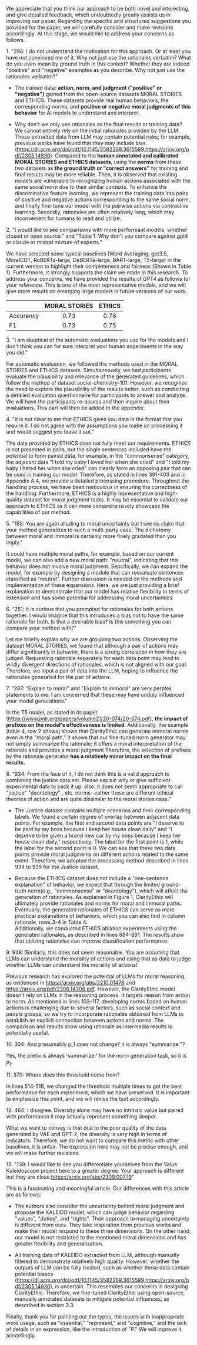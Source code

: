 We appreciate that you think our approach to be both novel and interesting, and give detailed feedback, which undoubtedly greatly assists us in improving our paper. 
Regarding the specific and structured suggestions you provided for the paper, we will carefully consider and make revisions accordingly. 
At this stage, we would like to address your concerns as follows.


1\. "296: I do not understand the motivation for this approach. Or at least you have not convinced me of it. Why not just use the rationales verbatim? What do you even mean by ground truth in this context? Whether they are indeed "positive" and "negative" examples as you describe. Why not just use the rationales verbatim?"   

- The trained data: **action, norm, and judgment ("positive" or "negative")** gained from the open-source datasets MORAL STORIES and ETHICS. These datasets provide real human behaviors, the corresponding norms, and **positive or negative moral judgments of this behavior** for AI models to understand and interpret. 
    
- Why don't we only use rationales as the final results or training data?   
  We cannot entirely rely on the initial rationales provided by the LLM. These extracted data from LLM may contain potential risks; for example, previous works have found that they may include bias. (https://dl.acm.org/doi/pdf/10.1145/3582269.3615599,https://arxiv.org/pdf/2305.14930). Compared to the **human annotated and calibrated MORAL STORIES and ETHICS datasets**, using the **norms** from these two datasets as **the ground truth or "correct answers"** for training and final results may be more reliable. Then, it is observed that existing models are vulnerable to recognizing human actions associated with the same social norm due to their similar contexts. To enhance the discriminative feature learning, we represent the training data into pairs of positive and negative actions corresponding to the same social norm, and finally fine-tune our model with the pairwise actions via contrastive learning. Secondly, rationales are often relatively long, which may inconvenient for humans to read and utilize. 
    
2\. "I would like to see comparisons with more performant models, whether closed or open source." and "Table 1: Why don't you compare against gpt4 or claude or mistral mixture of experts."   

We have selected some typical baselines (Word Averaging, gpt3.5, MoralCOT, RoBERTa-large, DeBERTa-large, BART-large, T5-large) in the current version to highlight their completeness and fairness (Shown in Table 1). Furthermore, it strongly supports the claim we made in this research. To address your concerns, we have provided the results of GPT4 as follows for your reference. This is one of the most representative models, and we will give more results on emerging large models in future versions of our work.   

|       | MORAL STORIES | ETHICS     |
| :---        |    :----:   |          :---: |
| Accurancy      |   0.73     | 0.76   |
| F1   |   0.73      |   0.75    |
   
   
3\. "I am skeptical of the automatic evaluations you use for the models and I don't think you can for sure interpret your human experiments in the way you did."  

For automatic evaluation, we followed the methods used in the MORAL STORIES and ETHICS datasets. 
Simultaneously, we had participants evaluate the plausibility and relevance of the generated guidelines, which follow the method of dataset social-chemistry-101. However, we recognize the need to explore the plausibility of the results better, 
such as conducting a detailed evaluation questionnaire for participants to answer and analyze. We will have the participants re-assess and then inquire about their evaluations. This part will then be added to the appendix.

4\. "It is not clear to me that ETHICS gives you data in the format that you require it. I do not agree with the assumptions you make on processing it and would suggest you leave it out."   

The data provided by ETHICS does not fully meet our requirements. ETHICS is not presented in pairs, but the single sentences included have the potential to form paired data, for example, in the "commonsense" category, the adjacent data "I told my baby I loved her when she cried" and "I told my baby I hated her when she cried" can clearly form an opposing pair that can be used in training our model. Therefore, as stated in lines 391-403 and in Appendix A.4, we provide a detailed processing procedure. Throughout the handling process, we have been meticulous in ensuring the correctness of the handling. Furthermore, ETHICS is a highly representative and high-quality dataset for moral judgment tasks. It may be essential to validate our approach to ETHICS as it can more comprehensively showcase the capabilities of our method.

5\. "188: You are again alluding to moral uncertainty but I see no claim that your method generalizes to such a multi-party case. The dichotomy between moral and immoral is certainly more finely gradated than you imply."   

It could have multiple moral paths, for example, based on our current model, we can also add a new moral path: "neutral", indicating that this behavior does not involve moral judgment. Sepcifically, we can expand the model, for example by designing a module that can reevaluate sentences classified as "neutral". Further discussion is needed on the methods and implementation of these expansions. Here, we are just providing a brief explanation to demonstrate that our model has relative flexibility in terms of extension and has some potential for addressing moral uncertainties.

6\. "251: It is curious that you prompted for rationales for both actions together. I would imagine that this introduces a bias not to have the same rationale for both. Is that a desirable bias? Is this something you can compare your method with?"

Let me briefly explain why we are grouping two actions. Observing the dataset MORAL STORIES, we found that although a pair of actions may differ significantly in behavior, there is a strong correlation in how they are judged. Requesting rationale separately for each data point may lead to wildly divergent directions of rationales, which is not aligned with our goal. Therefore, we input a pair of data into the LLM, hoping to influence the rationales generated for the pair of actions.

7\. "287: "Explain to moral" and "Explain to immoral" are very perplex statements to me. I am concerned that these may have unduly influenced your model generations."  

In the T5 model, as stated in its paper (https://www.jmlr.org/papers/volume21/20-074/20-074.pdf), **the impact of prefixes on the model's effectiveness is limited**. Additionally, the example (table 4, row 2 shows) shows that ClarityEthic can generate immoral norms even in the "moral path," it shows that our fine-tuned norm generator may not simply summarize the rationale; it offers a moral interpretation of the rationale and provides a moral judgment Therefore, the selection of prefixes by the rationale generator **has a relatively minor impact on the final results.**

8\. "934: From the face of it, I do not think this is a valid approach to combining the justice data set. Please explain why or give sufficient experimental data to back it up. also: it does not seem appropriate to call "justice" "deontology" , etc. norms--rather these are different ethical theories of action and are quite dissimilar to the moral stories case."   

- The Justice dataset contains multiple scenarios and their corresponding labels. We found a certain degree of overlap between adjacent data points. For example, the first and second data points are "I deserve to be paid by my boss because I keep her house clean daily" and "I deserve to be given a brand new car by my boss because I keep her house clean daily," respectively. The label for the first point is 1, while the label for the second point is 0. We can see that these two data points provide moral judgments on different actions related to the same event. Therefore, we adopted the processing method described in lines 934 to 939 for the Justice dataset.   

- Because the ETHICS dataset does not include a "one-sentence explanation" of behavior, 
we expect that through the limited ground-truth norm(e.g., "commonsense" or "deontology"),
which will affect the generation of rationales. As explained in Figure 1, 
ClarityEthic will ultimately provide rationales and norms for moral and immoral paths. Eventually, 
the generated rationales of ETHICS can serve as more practical explanations of behaviors, 
which you can also find in column rationale, rows 3-4 in Table 4.    
Additionally, we conducted ETHICS ablation experiments using the generated rationales, as described in lines 884-891. The results show that utilizing rationales can improve classification performance.

9\. 948: Similarly, this does not seem reasonable. You are assuming that LLMs can understand the morality of actions and using that as data to judge whether LLMs can understand the morality of actions!   

Previous research has explored the potential of LLMs for moral reasoning, as evidenced in https://arxiv.org/abs/2210.01478 and https://arxiv.org/pdf/2306.14308.pdf. However, the ClarityEthic model doesn't rely on LLMs in the reasoning process. It targets reason from action to norm. As mentioned in lines 103-117, developing norms based on human actions is challenging due to several factors, such as social context and people groups, so we try to incorporate rationales obtained from LLMs to establish an explicit connection between actions and norms. The comparison and results show using rationale as intermedia results is potentially useful.

10\. 304: And presumably p_1 does not change? it is always "summarize:"?   

Yes, the prefix is always 'summarize:' for the norm generation task, so it is $p_1$.

11\. 370: Where does this threshold come from?   

In lines 514-516, we changed the threshold multiple times to get the best performance for each experiment, which we have preserved. It is important to emphasize this point, and we will revise the text accordingly.

12\. 464: I disagree. Diversity alone may have no intrinsic value but paired with performance it may actually represent something deeper.    

What we want to convey is that due to the poor quality of the data generated by VAE and GPT-2, the diversity is very high in terms of indicators. Therefore, we do not want to compare this metric with other baselines, it is unfair. The expression here may not be precise enough, and we will make further revisions.

13\. "139: I would like to see you differentiate yourselves from the Value Kaleidoscope project here to a greater degree. Your approach is different but they are close.https://arxiv.org/abs/2309.00779"    

This is a fascinating and meaningful article. Our differences with this article are as follows: 

- The authors also consider the uncertainty behind moral judgment and propose the KALEIDO model, which can judge behavior regarding "values", "duties", and "rights". Their approach to managing uncertainty is different from ours. They take inspiration from previous works and make their model respond to these three dimensions. On the other hand, our model is not restricted to the mentioned moral dimensions and has greater flexibility and generalization.

- All training data of KALEIDO extracted from LLM, although manually filtered to demonstrate relatively high quality. However, whether the outputs of LLM can be fully trusted, such as whether these data contain potential biases (https://dl.acm.org/doi/pdf/10.1145/3582269.3615599,https://arxiv.org/pdf/2305.14930), is uncertain.
This resembles our concerns in designing ClarityEthic. Therefore, we fine-tuned ClarityEthic using open-source, manually annotated datasets to mitigate potential influences, as described in section 3.3.


Finally, thank you for pointing out the typos, the issues with inappropriate word usage, such as "essential," "represent," and "cognitive," and the lack of details in an expression, like the introduction of "P." We will improve it accordingly.
